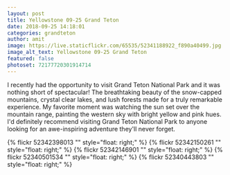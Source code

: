 ```yaml
---
layout: post
title: Yellowstone 09-25 Grand Teton
date: 2018-09-25 14:18:01
categories: grandteton
author: amit
image: https://live.staticflickr.com/65535/52341188922_f890a40499.jpg
image_alt_text: Yellowstone 09-25 Grand Teton
featured: false
photoset: 72177720301914714
---
```



I recently had the opportunity to visit Grand Teton National Park and it was nothing short of spectacular! The breathtaking beauty of the snow-capped mountains, crystal clear lakes, and lush forests made for a truly remarkable experience. My favorite moment was watching the sun set over the mountain range, painting the western sky with bright yellow and pink hues. I'd definitely recommend visiting Grand Teton National Park to anyone looking for an awe-inspiring adventure they'll never forget.

{% 
  flickr 52342398013 "" style="float: right;"
   %}
{% 
  flickr 52342150261 "" style="float: right;"
   %}
{% 
  flickr 52342146901 "" style="float: right;"
   %}
{% 
  flickr 52340501534 "" style="float: right;"
   %}
{% 
  flickr 52340443803 "" style="float: right;"
   %}

  
